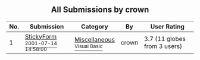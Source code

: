 ﻿<div align="center">

## All Submissions by crown

</div>

No.  | Submission | Category | By   | User Rating
---- | ---------- | -------- | ---- | -----------
1 | [StickyForm<br /><sup>2001-07-14 14:58:00</sup>](https://github.com/Planet-Source-Code/crown-stickyform__1-25016) | [Miscellaneous<br /><sup>Visual Basic</sup>](../ByCategory/miscellaneous__1-1.md) | crown | 3.7 (11 globes from 3 users)
